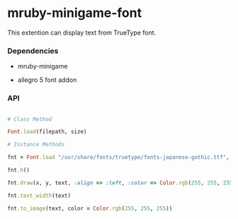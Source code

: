 mruby-minigame-font
===================

This extention can display text from TrueType font.

### Dependencies

- mruby-minigame

- allegro 5 font addon


### API

``` ruby

# Class Method

Font.load(filepath, size)

# Instance Methods

fnt = Font.load "/usr/share/fonts/truetype/fonts-japanese-gothic.ttf", 32

fnt.h()

fnt.draw(x, y, text, :align => :left, :color => Color.rgb(255, 255, 255))

fnt.text_width(text)

fnt.to_image(text, color = Color.rgb(255, 255, 255))
```
